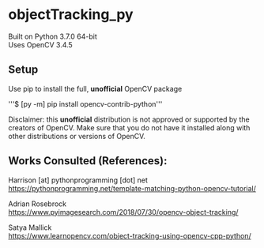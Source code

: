 # objectTracking_py

Built on Python 3.7.0 64-bit <br>
Uses OpenCV 3.4.5<br>

## Setup
Use pip to install the full, **unofficial** OpenCV package

'''$ [py -m] pip install opencv-contrib-python'''

Disclaimer: this **unofficial** distribution is not approved or supported by the creators of OpenCV. Make sure that you do not have it installed along with other distributions or versions of OpenCV.

## Works Consulted (References):
Harrison [at] pythonprogramming [dot] net
https://pythonprogramming.net/template-matching-python-opencv-tutorial/

Adrian Rosebrock<br>
https://www.pyimagesearch.com/2018/07/30/opencv-object-tracking/

Satya Mallick<br>
https://www.learnopencv.com/object-tracking-using-opencv-cpp-python/